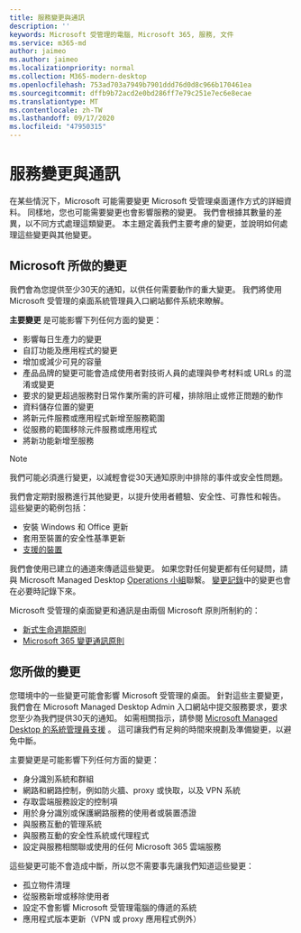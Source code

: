 ```yaml
---
title: 服務變更與通訊
description: ''
keywords: Microsoft 受管理的電腦, Microsoft 365, 服務, 文件
ms.service: m365-md
author: jaimeo
ms.author: jaimeo
ms.localizationpriority: normal
ms.collection: M365-modern-desktop
ms.openlocfilehash: 753ad703a7949b7901ddd76d0d8c966b170461ea
ms.sourcegitcommit: dffb9b72acd2e0bd286ff7e79c251e7ec6e8ecae
ms.translationtype: MT
ms.contentlocale: zh-TW
ms.lasthandoff: 09/17/2020
ms.locfileid: "47950315"
---
```

# <a name="service-changes-and-communication"></a>服務變更與通訊

在某些情況下，Microsoft 可能需要變更 Microsoft 受管理桌面運作方式的詳細資料。 同樣地，您也可能需要變更也會影響服務的變更。 我們會根據其數量的差異，以不同方式處理這類變更。 本主題定義我們主要考慮的變更，並說明如何處理這些變更與其他變更。



## <a name="changes-made-by-microsoft"></a>Microsoft 所做的變更

我們會為您提供至少30天的通知，以供任何需要動作的重大變更。 我們將使用 Microsoft 受管理的桌面系統管理員入口網站郵件系統來瞭解。

**主要變更** 是可能影響下列任何方面的變更：
- 影響每日生產力的變更
- 自訂功能及應用程式的變更
- 增加或減少可見的容量
- 產品品牌的變更可能會造成使用者對技術人員的處理與參考材料或 URLs 的混淆或變更
- 要求的變更超過服務對日常作業所需的許可權，排除阻止或修正問題的動作
- 資料儲存位置的變更
- 將新元件服務或應用程式新增至服務範圍
- 從服務的範圍移除元件服務或應用程式
- 將新功能新增至服務

> [!NOTE]
> 我們可能必須進行變更，以減輕會從30天通知原則中排除的事件或安全性問題。

我們會定期對服務進行其他變更，以提升使用者體驗、安全性、可靠性和報告。 這些變更的範例包括：

- 安裝 Windows 和 Office 更新
- 套用至裝置的安全性基準更新
- [支援的裝置](device-list.md)

我們會使用已建立的通道來傳遞這些變更。 如果您對任何變更都有任何疑問，請與 Microsoft Managed Desktop [Operations 小組](../working-with-managed-desktop/admin-support.md)聯繫。 [變更記錄](../change-history-managed-desktop.md)中的變更也會在必要時記錄下來。

Microsoft 受管理的桌面變更和通訊是由兩個 Microsoft 原則所制約的：
- [新式生命週期原則](https://support.microsoft.com/help/30881/modern-lifecycle-policy)
- [Microsoft 365 變更通訊原則](https://docs.microsoft.com/office365/admin/manage/message-center?redirectSourcePath=%252fen-us%252farticle%252fMessage-center-in-Office-365-38FB3333-BFCC-4340-A37B-DEDA509C2093&view=o365-worldwide)

## <a name="changes-you-make"></a>您所做的變更

您環境中的一些變更可能會影響 Microsoft 受管理的桌面。 針對這些主要變更，我們會在 Microsoft Managed Desktop Admin 入口網站中提交服務要求，要求您至少為我們提供30天的通知。 如需相關指示，請參閱 [Microsoft Managed Desktop 的系統管理員支援](../working-with-managed-desktop/admin-support.md) 。 這可讓我們有足夠的時間來規劃及準備變更，以避免中斷。

主要變更是可能影響下列任何方面的變更：

- 身分識別系統和群組
- 網路和網路控制，例如防火牆、proxy 或快取，以及 VPN 系統
- 存取雲端服務設定的控制項
- 用於身分識別或保護網路服務的使用者或裝置憑證
- 與服務互動的管理系統
- 與服務互動的安全性系統或代理程式
- 設定與服務相關聯或使用的任何 Microsoft 365 雲端服務

這些變更可能不會造成中斷，所以您不需要事先讓我們知道這些變更：

- 孤立物件清理
- 從服務新增或移除使用者
- 設定不會影響 Microsoft 受管理電腦的傳遞的系統
- 應用程式版本更新（VPN 或 proxy 應用程式例外）


